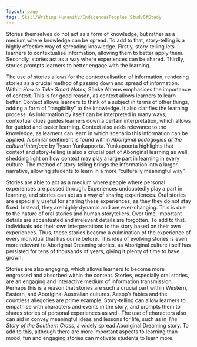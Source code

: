 ```yaml
---
layout: page
tags: Skill/Writing Humanity/IndigenousPeoples StudyOfStudy 
---
```


Stories themselves do not act as a form of knowledge, but rather as a medium where knowledge can be spread. To add to that, story-telling is a highly effective way of spreading knowledge. Firstly, story-telling lets learners to contextualise information, allowing them to better apply them. Secondly, stories act as a way where experiences can be shared. Thirdly, stories prompts learners to better engage with the learning.

The use of stories allows for the contextualisation of information, rendering stories as a crucial method of passing down and spread of information. Within *How to Take Smart Notes*, Sönke Ahrens emphasises the importance of context. This is for good reason, as context allows learners to learn better. Context allows learners to think of a subject in terms of other things, adding a form of “tangibility” to the knowledge. It also clarifies the learning process. As information by itself can be interpreted in many ways, contextual clues guides learners down a certain interpretation, which allows for guided and easier learning. Context also adds relevance to the knowledge, as learners can learn in which scenario this information can be applied. A similar sentiment is found within *Aboriginal pedagogies at the cultural interface* by Tyson Yunkapoorta. Yunkapoorta highlights that context and story-telling is also a crucial part of Aboriginal learning as well, shedding light on how context may play a large part in learning in every culture. The method of story-telling brings the information into a larger narrative, allowing students to learn in a more “culturally meaningful way”.

Stories are able to act as a medium where people where personal experiences are passed through. Experiences undoubtedly play a part in learning, and stories can act as a way of sharing experiences. Oral stories are especially useful for sharing these experiences, as they they do not stay fixed. Instead, they are highly dynamic and are ever-changing. This is due to the nature of oral stories and human storytellers. Over time, important details are accentuated and irrelevant details are forgotten. To add to that, individuals add their own interpretations to the story based on their own experiences. Thus, these stories become a culmination of the experience of every individual that has come before. This idea of evolving stories is even more relevant to Aboriginal Dreaming stories, as Aboriginal culture itself has persisted for tens of thousands of years, giving it plenty of time to have grown.

Stories are also engaging, which allows learners to become more engrossed and absorbed within the content. Stories, especially oral stories, are an engaging and interactive medium of information transmission. Perhaps this is a reason that stories are such a crucial part within Western, Eastern, and Aboriginal Australian cultures. Aesop’s fables and the countless allegories are prime example. Story-telling can allow learners to empathise with characters and events in the story, and prompts them to shares stories of personal experiences as well. The use of characters also can aid in convey meaningful ideas and lessons for life, such as in *The Story of the Southern Cross*, a widely spread Aboriginal Dreaming story. To add to this, although there are more important aspects to learning than mood, fun and engaging stories can motivate students to learn more.
